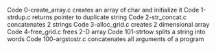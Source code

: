Code 0-create_array.c creates an array of char and initialize it
Code 1-strdup.c returns pointer to duplicate string
Code 2-str_concat.c concatenates 2 strings
Code 3-alloc_grid.c  creates 2 dimensional array
Code 4-free_grid.c frees 2-D array
Code 101-strtow splits a string into words
Code 100-argstostr.c concatenates all arguments of a program
